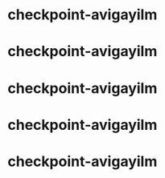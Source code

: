 # checkpoint-avigayilm
# checkpoint-avigayilm
# checkpoint-avigayilm
# checkpoint-avigayilm
# checkpoint-avigayilm
